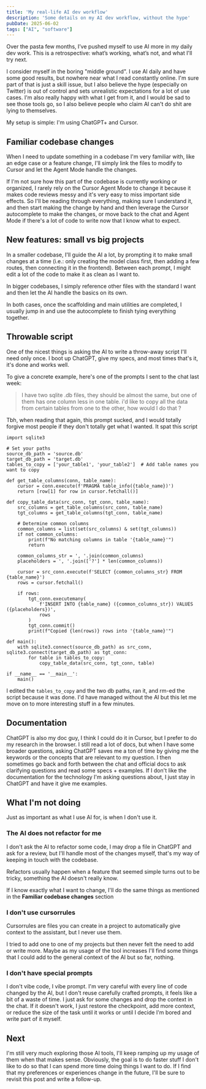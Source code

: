 ```yaml
---
title: 'My real-life AI dev workflow'
description: 'Some details on my AI dev workflow, without the hype'
pubDate: 2025-06-02
tags: ["AI", "software"]
---
```


Over the pasta few months, I’ve pushed myself to use AI more in my daily dev work. This is a retrospective: what’s working, what’s not, and what I'll try next.

I consider myself in the boring "middle ground". I use AI daily and have some good results, but nowhere near what I read constantly online. I'm sure part of that is just a skill issue, but I also believe the hype (especially on Twitter) is out of control and sets unrealistic expectations for a lot of use cases.
I'm also really happy with what I get from it, and I would be sad to see those tools go, so I also believe people who claim AI can't do shit are lying to themselves. 

My setup is simple: I'm using ChatGPT+ and Cursor.

## Familiar codebase changes

When I need to update something in a codebase I'm very familiar with, like an edge case or a feature change, I'll simply link the files to modify to Cursor and let the Agent Mode handle the changes. 

If I'm not sure how this part of the codebase is currently working or organized, I rarely rely on the Cursor Agent Mode to change it because it makes code reviews messy and it's very easy to miss important side effects.
So I'll be reading through everything, making sure I understand it, and then start making the change by hand and then leverage the Cursor autocomplete to make the changes, or move back to the chat and Agent Mode if there's a lot of code to write now that I know what to expect.

## New features: small vs big projects

In a smaller codebase, I'll guide the AI a lot, by prompting it to make small changes at a time (i.e.: only creating the model class first, then adding a few routes, then connecting it in the frontend). Between each prompt, I might edit a lot of the code to make it as clean as I want to.

In bigger codebases, I simply reference other files with the standard I want and then let the AI handle the basics on its own. 

In both cases, once the scaffolding and main utilities are completed, I usually jump in and use the autocomplete to finish tying everything together.

## Throwable script

One of the nicest things is asking the AI to write a throw-away script I'll need only once. I boot up ChatGPT, give my specs, and most times that's it, it's done and works well.

To give a concrete example, here's one of the prompts I sent to the chat last week:

> I have two sqlite .db files, they should be almost the same, but one of them has one column less in one table. i'd like to copy all the data from certain tables from one to the other, how would I do that ?

Tbh, when reading that again, this prompt sucked, and I would totally forgive most people if they don't totally get what I wanted. It spat this script

```
import sqlite3

# Set your paths
source_db_path = 'source.db'
target_db_path = 'target.db'
tables_to_copy = ['your_table1', 'your_table2']  # Add table names you want to copy

def get_table_columns(conn, table_name):
    cursor = conn.execute(f'PRAGMA table_info({table_name})')
    return [row[1] for row in cursor.fetchall()]

def copy_table_data(src_conn, tgt_conn, table_name):
    src_columns = get_table_columns(src_conn, table_name)
    tgt_columns = get_table_columns(tgt_conn, table_name)

    # Determine common columns
    common_columns = list(set(src_columns) & set(tgt_columns))
    if not common_columns:
        print(f"No matching columns in table '{table_name}'")
        return

    common_columns_str = ', '.join(common_columns)
    placeholders = ', '.join(['?'] * len(common_columns))

    cursor = src_conn.execute(f'SELECT {common_columns_str} FROM {table_name}')
    rows = cursor.fetchall()

    if rows:
        tgt_conn.executemany(
            f'INSERT INTO {table_name} ({common_columns_str}) VALUES ({placeholders})',
            rows
        )
        tgt_conn.commit()
        print(f"Copied {len(rows)} rows into '{table_name}'")

def main():
    with sqlite3.connect(source_db_path) as src_conn, sqlite3.connect(target_db_path) as tgt_conn:
        for table in tables_to_copy:
            copy_table_data(src_conn, tgt_conn, table)

if __name__ == '__main__':
    main()
```

I edited the `tables_to_copy` and the two db paths, ran it, and rm-ed the script because it was done. I'd have managed without the AI but this let me move on to more interesting stuff in a few minutes.

## Documentation

ChatGPT is also my doc guy, I think I could do it in Cursor, but I prefer to do my research in the browser. I still read a lot of docs, but when I have some broader questions, asking ChatGPT saves me a ton of time by giving me the keywords or the concepts that are relevant to my question. I then sometimes go back and forth between the chat and official docs to ask clarifying questions and read some specs + examples. 
If I don't like the documentation for the technology I'm asking questions about, I just stay in ChatGPT and have it give me examples.

## What I'm not doing

Just as important as what I use AI for, is when I don't use it.

### The AI does not refactor for me

I don't ask the AI to refactor some code, I may drop a file in ChatGPT and ask for a review, but I'll handle most of the changes myself, that's my way of keeping in touch with the codebase.

Refactors usually happen when a feature that seemed simple turns out to be tricky, something the AI doesn't really know.

If I know exactly what I want to change, I'll do the same things as mentioned in the **Familiar codebase changes** section

### I don't use cursorrules

Cursorrules are files you can create in a project to automatically give context to the assistant, but I never use them.

I tried to add one to one of my projects but then never felt the need to add or write more. Maybe as my usage of the tool increases I'll find some things that I could add to the general context of the AI but so far, nothing.

### I don't have special prompts

I don't vibe code, I vibe prompt. I'm very careful with every line of code changed by the AI, but I don't reuse carefully crafted prompts, it feels like a bit of a waste of time. I just ask for some changes and drop the context in the chat. If it doesn't work, I just restore the checkpoint, add more context, or reduce the size of the task until it works or until I decide I'm bored and write part of it myself. 

## Next

I'm still very much exploring those AI tools, I'll keep ramping up my usage of them when that makes sense. Obviously, the goal is to do faster stuff I don't like to do so that I can spend more time doing things I want to do. If I find that my preferences or experiences change in the future, I'll be sure to revisit this post and write a follow-up.